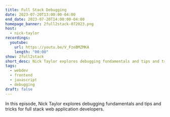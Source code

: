 ```yaml
---
title: Full Stack Debugging
date: 2023-07-20T13:00:00-04:00
end_date: 2023-07-20T14:00:00-04:00
homepage_banner: 2full2stack-072023.png
host:
  - nick-taylor
recordings:
  youtube:
    url: https://youtu.be/V_FzeBMZMKA
    length: "00:00"
show: 2full2stack
short_desc: Nick Taylor explores debugging fundamentals and tips and tricks for full stack web application developers.
tags:
  - webdev
  - frontend
  - javascript
  - debugging
draft: false
---
```


In this episode, Nick Taylor explores debugging fundamentals and tips and tricks for full stack web application developers.

